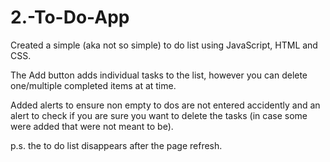 # 2.-To-Do-App

Created a simple (aka not so simple) to do list using JavaScript, HTML and CSS.

The Add button adds individual tasks to the list, however you can delete one/multiple completed items at at time.

Added alerts to ensure non empty to dos are not entered accidently and an alert to check if you are sure you want to delete the tasks (in case some were added that were not meant to be).

p.s. the to do list disappears after the page refresh.
